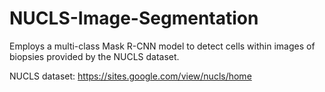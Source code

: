 # NUCLS-Image-Segmentation
Employs a multi-class Mask R-CNN model to detect cells within images of biopsies provided by the NUCLS dataset.

NUCLS dataset: https://sites.google.com/view/nucls/home
